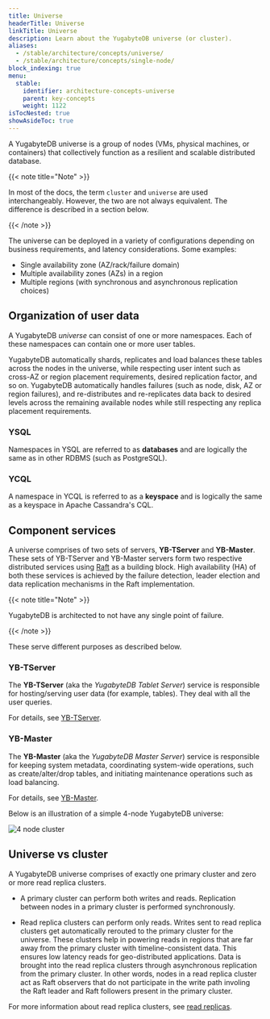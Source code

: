 ```yaml
---
title: Universe 
headerTitle: Universe
linkTitle: Universe
description: Learn about the YugabyteDB universe (or cluster).
aliases:
  - /stable/architecture/concepts/universe/
  - /stable/architecture/concepts/single-node/
block_indexing: true
menu:
  stable:
    identifier: architecture-concepts-universe
    parent: key-concepts
    weight: 1122
isTocNested: true
showAsideToc: true
---
```


A YugabyteDB universe is a group of nodes (VMs, physical machines, or containers) that collectively function as a resilient and scalable distributed database.

{{< note title="Note" >}}

In most of the docs, the term `cluster` and `universe` are used interchangeably. However, the two are not always equivalent. The difference is described in a section below.

{{< /note >}}

The universe can be deployed in a variety of configurations depending on business requirements, and latency considerations. Some examples:

- Single availability zone (AZ/rack/failure domain)
- Multiple availability zones (AZs) in a region
- Multiple regions (with synchronous and asynchronous replication choices)

## Organization of user data

A YugabyteDB *universe* can consist of one or more namespaces. Each of these namespaces can contain one or more user tables.

YugabyteDB automatically shards, replicates and load balances these tables across the nodes in the universe, while respecting user intent such as cross-AZ or region placement requirements, desired replication factor, and so on. YugabyteDB automatically handles failures (such as node, disk, AZ or region failures), and re-distributes and re-replicates data back to desired levels across the remaining available nodes while still respecting any replica placement requirements.

### YSQL

Namespaces in YSQL are referred to as **databases** and are logically the same as in other RDBMS (such as PostgreSQL).

### YCQL

A namespace in YCQL is referred to as a **keyspace** and is logically the same as a keyspace in Apache Cassandra's CQL.

## Component services

A universe comprises of two sets of servers, **YB-TServer** and **YB-Master**. These sets of YB-TServer and YB-Master servers form two respective distributed services using [Raft](https://raft.github.io/) as a building block. High availability (HA) of both these services is achieved by the failure detection, leader election and data replication mechanisms in the Raft implementation.

{{< note title="Note" >}}

YugabyteDB is architected to not have any single point of failure.

{{< /note >}}

These serve different purposes as described below.

### YB-TServer

The **YB-TServer** (aka the *YugabyteDB Tablet Server*) service is responsible for hosting/serving user data (for example, tables). They deal with all the user queries.

For details, see [YB-TServer](../yb-tserver).

### YB-Master

The **YB-Master** (aka the *YugabyteDB Master Server*) service is responsible for keeping system metadata, coordinating system-wide operations, such as create/alter/drop tables, and initiating maintenance operations such as load balancing.

For details, see [YB-Master](../yb-master).

Below is an illustration of a simple 4-node YugabyteDB universe:

![4 node cluster](/images/architecture/4_node_cluster.png)

## Universe vs cluster

A YugabyteDB universe comprises of exactly one primary cluster and zero or more read replica clusters. 

- A primary cluster can perform both writes and reads. Replication between nodes in a primary cluster is performed synchronously.

- Read replica clusters can perform only reads. Writes sent to read replica clusters get automatically rerouted to the primary cluster for the universe. These clusters help in powering reads in regions that are far away from the primary cluster with timeline-consistent data. This ensures low latency reads for geo-distributed applications. Data is brought into the read replica clusters through asynchronous replication from the primary cluster. In other words, nodes in a read replica cluster act as Raft observers that do not participate in the write path involing the Raft leader and Raft followers present in the primary cluster.

For more information about read replica clusters, see [read replicas](../../docdb/replication/#read-only-replicas).
